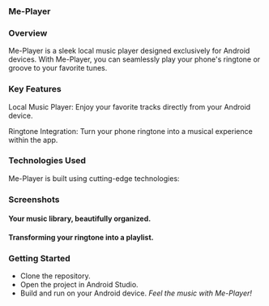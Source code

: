 ### Me-Player
### Overview
Me-Player is a sleek local music player designed exclusively for Android devices. With Me-Player, you can seamlessly play your phone's ringtone or groove to your favorite tunes.

### Key Features
Local Music Player: Enjoy your favorite tracks directly from your Android device.

Ringtone Integration: Turn your phone ringtone into a musical experience within the app.

### Technologies Used
Me-Player is built using cutting-edge technologies:


### Screenshots

#### Your music library, beautifully organized.


#### Transforming your ringtone into a playlist.

### Getting Started
- Clone the repository.
- Open the project in Android Studio.
- Build and run on your Android device.
*Feel the music with Me-Player!*


